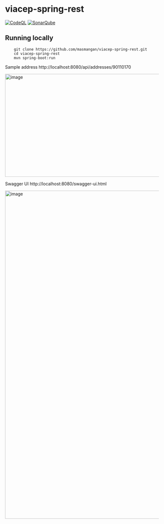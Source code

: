 # viacep-spring-rest
[![CodeQL](https://github.com/masmangan/viacep-spring-rest/actions/workflows/codeql.yml/badge.svg)](https://github.com/masmangan/viacep-spring-rest/actions/workflows/codeql.yml)
[![SonarQube](https://github.com/masmangan/viacep-spring-rest/actions/workflows/build.yml/badge.svg)](https://github.com/masmangan/viacep-spring-rest/actions/workflows/build.yml) 

## Running locally
```
	git clone https://github.com/masmangan/viacep-spring-rest.git
	cd viacep-spring-rest
	mvn spring-boot:run
```


Sample address
http://localhost:8080/api/addresses/90110170

<img width="965" height="336" alt="image" src="https://github.com/user-attachments/assets/d5a18786-37b4-4599-b8d7-fd2e61ef3f7e" />

Swagger UI
http://localhost:8080/swagger-ui.html

<img width="1014" height="1071" alt="image" src="https://github.com/user-attachments/assets/11ed9c11-11c1-4ae2-b57e-a55b58da60fb" />
